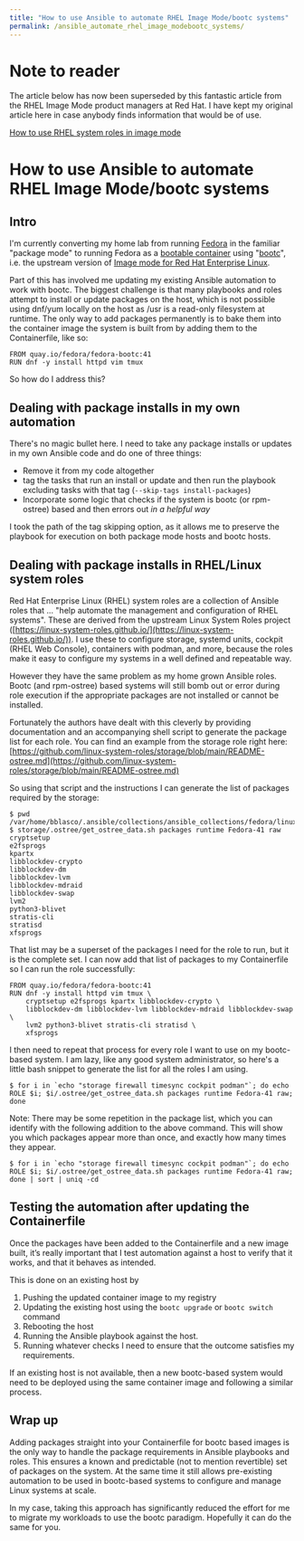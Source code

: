 ```yaml
---
title: "How to use Ansible to automate RHEL Image Mode/bootc systems"
permalink: /ansible_automate_rhel_image_modebootc_systems/
---
```


# Note to reader

The article below has now been superseded by this fantastic article from the RHEL Image Mode product managers at Red Hat. I have kept my original article here in case anybody finds information that would be of use.

[How to use RHEL system roles in image mode ](https://developers.redhat.com/articles/2025/03/18/how-use-rhel-system-roles-image-mode)

# How to use Ansible to automate RHEL Image Mode/bootc systems

## Intro

I'm currently converting my home lab from running [Fedora](https://fedoraproject.org/) in the familiar "package mode" to running Fedora as a [bootable container](https://docs.fedoraproject.org/en-US/bootc/) using "[bootc](https://github.com/containers/bootc)", i.e. the upstream version of [Image mode for Red Hat Enterprise Linux](https://www.redhat.com/en/technologies/linux-platforms/enterprise-linux/image-mode).

Part of this has involved me updating my existing Ansible automation to work with bootc. The biggest challenge is that many playbooks and roles attempt to install or update packages on the host, which is not possible using dnf/yum locally on the host as /usr is a read-only filesystem at runtime. The only way to add packages permanently is to bake them into the container image the system is built from by adding them to the Containerfile, like so:

```
FROM quay.io/fedora/fedora-bootc:41
RUN dnf -y install httpd vim tmux
```

So how do I address this?

## Dealing with package installs in my own automation

There's no magic bullet here. I need to take any package installs or updates in my own Ansible code and do one of three things:

- Remove it from my code altogether  
- tag the tasks that run an install or update and then run the playbook excluding tasks with that tag (`--skip-tags install-packages`)  
- Incorporate some logic that checks if the system is bootc (or rpm-ostree) based and then errors out *in a helpful way*

I took the path of the tag skipping option, as it allows me to preserve the playbook for execution on both package mode hosts and bootc hosts.

## Dealing with package installs in RHEL/Linux system roles

Red Hat Enterprise Linux (RHEL) system roles are a collection of Ansible roles that ... "help automate the management and configuration of RHEL systems". These are derived from the upstream Linux System Roles project ([https://linux-system-roles.github.io/](https://linux-system-roles.github.io/)). I use these to configure storage, systemd units, cockpit (RHEL Web Console), containers with podman, and more, because the roles make it easy to configure my systems in a well defined and repeatable way.

However they have the same problem as my home grown Ansible roles. Bootc (and rpm-ostree) based systems will still bomb out or error during role execution if the appropriate packages are not installed or cannot be installed.

Fortunately the authors have dealt with this cleverly by providing documentation and an accompanying shell script to generate the package list for each role. You can find an example from the storage role right here: [https://github.com/linux-system-roles/storage/blob/main/README-ostree.md](https://github.com/linux-system-roles/storage/blob/main/README-ostree.md)

So using that script and the instructions I can generate the list of packages required by the storage:

```
$ pwd
/var/home/bblasco/.ansible/collections/ansible_collections/fedora/linux_system_roles/roles
$ storage/.ostree/get_ostree_data.sh packages runtime Fedora-41 raw
cryptsetup
e2fsprogs
kpartx
libblockdev-crypto
libblockdev-dm
libblockdev-lvm
libblockdev-mdraid
libblockdev-swap
lvm2
python3-blivet
stratis-cli
stratisd
xfsprogs
```

That list may be a superset of the packages I need for the role to run, but it is the complete set. I can now add that list of packages to my Containerfile so I can run the role successfully:

```
FROM quay.io/fedora/fedora-bootc:41
RUN dnf -y install httpd vim tmux \
    cryptsetup e2fsprogs kpartx libblockdev-crypto \
    libblockdev-dm libblockdev-lvm libblockdev-mdraid libblockdev-swap \
    lvm2 python3-blivet stratis-cli stratisd \
    xfsprogs
```

I then need to repeat that process for every role I want to use on my bootc-based system. I am lazy, like any good system administrator, so here's a little bash snippet to generate the list for all the roles I am using.

```
$ for i in `echo "storage firewall timesync cockpit podman"`; do echo ROLE $i; $i/.ostree/get_ostree_data.sh packages runtime Fedora-41 raw; done
```

Note: There may be some repetition in the package list, which you can identify with the following addition to the above command. This will show you which packages appear more than once, and exactly how many times they appear.

```
$ for i in `echo "storage firewall timesync cockpit podman"`; do echo ROLE $i; $i/.ostree/get_ostree_data.sh packages runtime Fedora-41 raw; done | sort | uniq -cd
```

## Testing the automation after updating the Containerfile

Once the packages have been added to the Containerfile and a new image built, it’s really important that I test automation against a host to verify that it works, and that it behaves as intended.

This is done on an existing host by 

1. Pushing the updated container image to my registry  
2. Updating the existing host using the `bootc upgrade` or `bootc switch` command  
3. Rebooting the host  
4. Running the Ansible playbook against the host.    
5. Running whatever checks I need to ensure that the outcome satisfies my requirements.

If an existing host is not available, then a new bootc-based system would need to be deployed using the same container image and following a similar process.

## Wrap up

Adding packages straight into your Containerfile for bootc based images is the only way to handle the package requirements in Ansible playbooks and roles. This ensures a known and predictable (not to mention revertible) set of packages on the system. At the same time it still allows pre-existing automation to be used in bootc-based systems to configure and manage Linux systems at scale.

In my case, taking this approach has significantly reduced the effort for me to migrate my workloads to use the bootc paradigm. Hopefully it can do the same for you.
